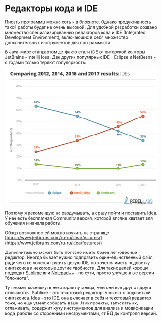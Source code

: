 # Редакторы кода и IDE

Писать программы можно хоть и в блокноте. Однако продуктивность такой работы будет не очень высокой. Для удобной разработки создано множество специализированных редакторов кода и IDE (Integrated Development Environment), включающих в себя множество дополнительных инструментов для программиста.

В Java-мире стандартом де-факто стали IDE от питерской конторы JetBrains - Intellij Idea. Две других популярных IDE - Eclipse и NetBeans - с годами только теряют популярность:

![Статистика популярности Java IDE с сайта https://www.jrebel.com/blog/java-development-tools-usage-stats ](<../../.gitbook/assets/image (9) (1).png>)

Поэтому я рекомендую не раздумывать, а сразу[ пойти и поставить Idea](https://www.jetbrains.com/ru-ru/idea/download/). У нее есть бесплатная Community версия, которой вполне хватает для обучения и начала работы.

Обзор возможностей можно изучить на странице [https://www.jetbrains.com/ru-ru/idea/features/](https://www.jetbrains.com/ru-ru/idea/features/)

Дополнительно может быть полезно иметь более легковесный редактор. Иногда бывает нужно подправить один-единственный файл, ради чего не хочется грузить целую IDE, но хочется иметь подсветку синтаксиса и некоторые другие удобности. Для таких целей хорошо подходят [Sublime ](https://www.sublimetext.com)или [Notepad++](https://notepad-plus-plus.org) - по сути, просто улучшенные версии "блокнота".

Тут может возникнуть некоторая путаница, чем они все друг от друга отличаются. Sublime - это текстовый редактор. Блокнот с подсветкой синтаксиса. Idea - это IDE, она включает в себя и текстовый редактор тоже, но еще умеет собирать ваши Java проекты, запускать их, отлаживать, содержит кучу инструментов для анализа и модификации кода, работы со сторонними инструментами, от БД до контроля версий.&#x20;
